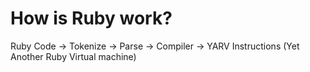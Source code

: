 # How is Ruby work?

Ruby Code -> Tokenize -> Parse -> Compiler -> YARV Instructions (Yet Another Ruby Virtual machine)

